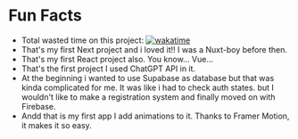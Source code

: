 # Fun Facts

* Total wasted time on this project: [![wakatime](https://wakatime.com/badge/user/a66f7bc2-96db-4f40-9069-7c16e0a426b4/project/ee163e43-8ac1-4968-90f9-395937624f13.svg)](https://wakatime.com/badge/user/a66f7bc2-96db-4f40-9069-7c16e0a426b4/project/ee163e43-8ac1-4968-90f9-395937624f13)
* That's my first Next project and i loved it!! I was a Nuxt-boy before then.
* That's my first React project also. You know... Vue...
* That's the first project I used ChatGPT API in it. 
* At the beginning i wanted to use Supabase as database but that was kinda complicated for me. It was like i had to check auth states. but I wouldn't like to make a registration system and finally moved on with Firebase.
* Andd that is my first app I add animations to it. Thanks to Framer Motion, it makes it so easy.